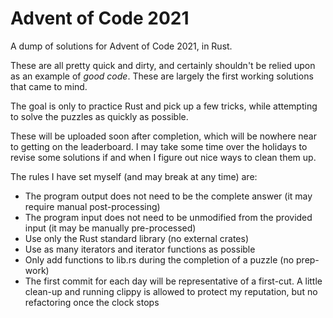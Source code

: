 Advent of Code 2021
===============
A dump of solutions for Advent of Code 2021, in Rust.

These are all pretty quick and dirty, and certainly shouldn't be relied upon as an example of *good code*. These are largely the first working solutions that came to mind.

The goal is only to practice Rust and pick up a few tricks, while attempting to solve the puzzles as quickly as possible.

These will be uploaded soon after completion, which will be nowhere near to getting on the leaderboard. I may take some time over the holidays to revise some solutions if and when I figure out nice ways to clean them up.

The rules I have set myself (and may break at any time) are:
- The program output does not need to be the complete answer (it may require manual post-processing)
- The program input does not need to be unmodified from the provided input (it may be manually pre-processed)
- Use only the Rust standard library (no external crates)
- Use as many iterators and iterator functions as possible
- Only add functions to lib.rs during the completion of a puzzle (no prep-work)
- The first commit for each day will be representative of a first-cut. A little clean-up and running clippy is allowed to protect my reputation, but no refactoring once the clock stops
